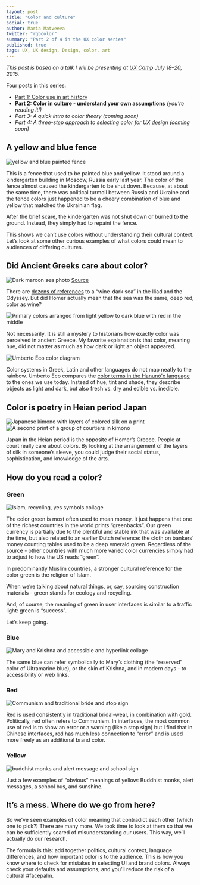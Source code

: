 ```yaml
---
layout: post
title: "Color and culture"
social: true
author: Maria Matveeva
twitter: "rgbcolor"
summary: "Part 2 of 4 in the UX color series"
published: true
tags: UX, UX design, Design, color, art
---
```


*This post is based on a talk I will be presenting at [UX Camp](http://uxcamp.com/) July 18–20, 2015.*

Four posts in this series:
- [Part 1: Color use in art history](https://dockyard.com/blog/2015/06/25/color-1-art-history)
- **Part 2: Color in culture - understand your own assumptions** *(you’re reading it!)*
- *Part 3: A quick intro to color theory (coming soon)*
- *Part 4: A three-step approach to selecting color for UX design (coming soon)*

## A yellow and blue fence
![yellow and blue painted fence](https://i.imgur.com/MTiklTJ.jpg)

This is a fence that used to be painted blue and yellow. It stood around a kindergarten building in Moscow, Russia early last year. The color of the fence almost caused the kindergarten to be shut down. Because, at about the same time, there was political turmoil between Russia and Ukraine and the fence colors just happened to be a cheery combination of blue and yellow that matched the Ukrainian flag. 

After the brief scare, the kindergarten was not shut down or burned to the ground. Instead, they simply had to repaint the fence. 

This shows we can’t use colors without understanding their cultural context. Let’s look at some other curious examples of what colors could mean to audiences of differing cultures.

## Did Ancient Greeks care about color?
![Dark maroon sea photo](https://i.imgur.com/FyimJwL.jpg)
[Source](https://www.flickr.com/photos/xeubix/2544387679/in/photostream/)

There are [dozens of references](http://www.nytimes.com/1983/12/20/science/homer-s-sea-wine-dark.html) to a “wine-dark sea” in the Iliad and the Odyssey. But did Homer actually mean that the sea was the same, deep red, color as wine?

![Primary colors arranged from light yellow to dark blue with red in the middle](https://i.imgur.com/Eg5k2Kp.jpg)

Not necessarily. It is still a mystery to historians how exactly color was perceived in ancient Greece. My favorite explanation is that color, meaning hue, did not matter as much as how dark or light an object appeared.

![Umberto Eco color diagram](https://i.imgur.com/ciUZFQG.jpg)

Color systems in Greek, Latin and other languages do not map neatly to the rainbow. Umberto Eco compares the [color terms in the Hanunó'o language](https://books.google.com/books?id=DRd1DZ-5MX0C&lpg=PA168&dq=color%20umberto%20eco%20Hanunoo&pg=PA170#v=onepage&q&f=false) to the ones we use today. Instead of hue, tint and shade, they describe objects as light and dark, but also fresh vs. dry and edible vs. inedible.

## Color is poetry in Heian period Japan
![Japanese kimono with layers of colored silk on a print](https://i.imgur.com/JGdn7kd.jpg)
![A second print of a group of courtiers in kimono](https://i.imgur.com/SaricBU.jpg)

Japan in the Heian period is the opposite of Homer’s Greece. People at court really care about colors. By looking at the arrangement of the layers of silk in someone’s sleeve, you could judge their social status, sophistication, and knowledge of the arts.

## How do you read a color?

### Green
![Islam, recycling, yes symbols collage](https://i.imgur.com/PaS1pum.jpg)

The color green is most often used to mean money. It just happens that one of the richest countries in the world prints “greenbacks”. Our green currency is partially due to the plentiful and stable ink that was available at the time, but also related to an earlier Dutch reference: the cloth on bankers’ money counting tables used to be a deep emerald green. Regardless of the source - other countries with much more varied color currencies simply had to adjust to how the US reads “green”.

In predominantly Muslim countries, a stronger cultural reference for the color green is the religion of Islam. 

When  we’re talking about natural things, or, say, sourcing construction materials - green stands for ecology and recycling. 

And, of course, the meaning of green in user interfaces is similar to a traffic light: green is “success”. 

Let’s keep going.

### Blue
![Mary and Krishna and accessible and hyperlink collage](https://i.imgur.com/FPsiodw.jpg)

The same blue can refer symbolically to Mary’s clothing (the “reserved” color of Ultramarine blue), or the skin of Krishna, and in modern days - to accessibility or web links.

### Red
![Communism and traditional bride and stop sign](https://i.imgur.com/Jdpj3uv.jpg)

Red is used consistently in traditional bridal-wear, in combination with gold. Politically, red often refers to Communism. In interfaces, the most common use of red is to show an error or a warning (like a stop sign) but I find that in Chinese interfaces, red has much less connection to “error” and is used more freely as an additional brand color.

### Yellow
![buddhist monks and alert message and school sign](https://i.imgur.com/Ib8Gxgp.jpg)

Just a few examples of “obvious” meanings of yellow: Buddhist monks, alert messages, a school bus, and sunshine.


## It’s a mess. Where do we go from here?

So we’ve seen examples of color meaning that contradict each other (which one to pick?) There are many more. We took time to look at them so that we can be sufficiently scared of misunderstanding our users. This way, we’ll actually do our research.

The formula is this: add together politics, cultural context, language differences, and how important color is to the audience. This is how you know where to check for mistakes in selecting UI and brand colors. Always check your defaults and assumptions, and you’ll reduce the risk of a cultural #facepalm.
